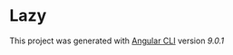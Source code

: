 # Lazy

This project was generated with [Angular CLI](https://github.com/angular/angular-cli) version *9.0.1*


